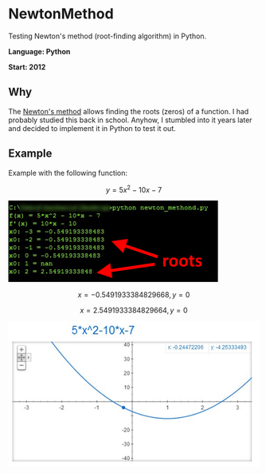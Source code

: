 # NewtonMethod
Testing Newton's method (root-finding algorithm) in Python.

**Language: Python**

**Start: 2012**

## Why
The [Newton's method](https://en.wikipedia.org/wiki/Newton%27s_method) allows finding the roots (zeros) of a function. I had probably studied this back in school. Anyhow, I stumbled into it years later and decided to implement it in Python to test it out.

## Example
Example with the following function:

$$ y = 5 x^2 - 10 x - 7 $$

![Results](/images/console2.png)

$$ x = -0.5491933384829668, y = 0 $$

$$ x = 2.5491933384829664, y = 0 $$

![Plot](/images/google_plot.png)
